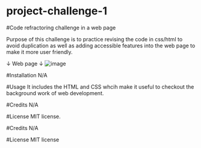 # project-challenge-1
#Code refractoring challenge in a web page

Purpose of this challenge is to practice revising the code in css/html to avoid duplication as well as adding accessible features into the web page to make it more user friendly.

↓ Web page ↓
![image](https://user-images.githubusercontent.com/113479475/191876865-a2519ef8-6b20-400c-a866-255d5fafd25b.png)

#Installation
N/A

#Usage
It includes the HTML and CSS whcih make it useful to checkout the background work of web development.

#Credits
N/A

#License
MIT license.

#Credits
N/A

#License
MIT license

